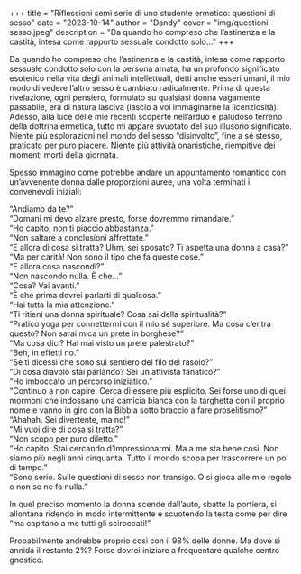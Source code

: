 +++
title = "Riflessioni semi serie di uno studente ermetico: questioni di sesso"
date = "2023-10-14"
author = "Dandy"
cover = "img/questioni-sesso.jpeg"
description = "Da quando ho compreso che l’astinenza e la castità, intesa come rapporto sessuale condotto solo..."
+++

Da quando ho compreso che l’astinenza e la castità, intesa come rapporto sessuale condotto solo con la persona amata, ha un profondo significato esoterico nella vita degli animali intellettuali, detti anche esseri umani, il mio modo di vedere l’altro sesso è cambiato radicalmente. Prima di questa rivelazione, ogni pensiero, formulato su qualsiasi donna vagamente passabile, era di natura lasciva (lascio a voi immaginarne la licenziosità). Adesso, alla luce delle mie recenti scoperte nell’arduo e paludoso terreno della dottrina ermetica, tutto mi appare svuotato del suo illusorio significato.
Niente più esplorazioni nel mondo del sesso “disinvolto”, fine a sé stesso, praticato per puro piacere. Niente più attività onanistiche, riempitive dei momenti morti della giornata.

Spesso immagino come potrebbe andare un appuntamento romantico con un’avvenente donna dalle proporzioni auree, una volta terminati i convenevoli iniziali:

“Andiamo da te?”<br>
“Domani mi devo alzare presto, forse dovremmo rimandare.”<br>
“Ho capito, non ti piaccio abbastanza.”<br>
“Non saltare a conclusioni affrettate.”<br>
“E allora di cosa si tratta? Uhm, sei sposato? Ti aspetta una donna a casa?”<br>
“Ma per carità! Non sono il tipo che fa queste cose.”<br>
“E allora cosa nascondi?”<br>
“Non nascondo nulla. È che…”<br>
“Cosa? Vai avanti.”<br>
“È che prima dovrei parlarti di qualcosa.”<br>
“Hai tutta la mia attenzione.”<br>
“Ti ritieni una donna spirituale? Cosa sai della spiritualità?”<br>
“Pratico yoga per connettermi con il mio sé superiore. Ma cosa c’entra questo? Non sarai mica un prete in borghese?”<br>
“Ma cosa dici? Hai mai visto un prete palestrato?”<br>
“Beh, in effetti no.”<br>
“Se ti dicessi che sono sul sentiero del filo del rasoio?”<br>
“Di cosa diavolo stai parlando? Sei un attivista fanatico?”<br>
“Ho imboccato un percorso iniziatico.”<br>
“Continuo a non capire. Cerca di essere più esplicito. Sei forse uno di quei mormoni che indossano una camicia bianca con la targhetta con il proprio nome e vanno in giro con la Bibbia sotto braccio a fare proselitismo?”<br>
“Ahahah. Sei divertente, ma no!”<br>
“Mi vuoi dire di cosa si tratta?”<br>
“Non scopo per puro diletto.”<br>
“Ho capito. Stai cercando d’impressionarmi. Ma a me sta bene così. Non siamo più negli anni cinquanta. Tutto il mondo scopa per trascorrere un po’ di tempo.”<br>
“Sono serio. Sulle questioni di sesso non transigo. O si gioca alle mie regole o non se ne fa nulla.”<br>

In quel preciso momento la donna scende dall’auto, sbatte la portiera, si allontana ridendo in modo intermittente e scuotendo la testa come per dire “ma capitano a me tutti gli sciroccati!”

Probabilmente andrebbe proprio così con il 98% delle donne. Ma dove si annida il restante 2%? Forse dovrei iniziare a frequentare qualche centro gnostico.
